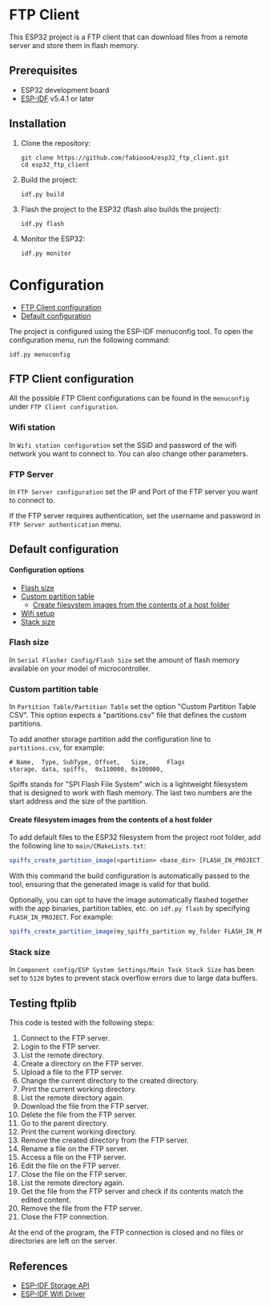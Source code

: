 # FTP Client

This ESP32 project is a FTP client that can download files from a remote server
and store them in flash memory.

## Prerequisites

- ESP32 development board
- [ESP-IDF](https://docs.espressif.com/projects/esp-idf/en/v5.4.1/esp32/get-started/index.html#ide) v5.4.1 or later

## Installation

1. Clone the repository:
   ```
   git clone https://github.com/fabiooo4/esp32_ftp_client.git
   cd esp32_ftp_client
   ```
2. Build the project:
   ```
   idf.py build
   ```
3. Flash the project to the ESP32 (flash also builds the project):
   ```
   idf.py flash
   ```
4. Monitor the ESP32:
   ```
   idf.py monitor
   ```

# Configuration

- [FTP Client configuration](#ftp-client-configuration)
- [Default configuration](#default-configuration)

The project is configured using the ESP-IDF menuconfig tool. To open the
configuration menu, run the following command:

```
idf.py menuconfig
```

## FTP Client configuration

All the possible FTP Client configurations can be found in the `menuconfig`
under `FTP Client configuration`.

### Wifi station

In `Wifi station configuration` set the SSID and password of the wifi network
you want to connect to. You can also change other parameters.

### FTP Server

In `FTP Server configuration` set the IP and Port of the FTP server
you want to connect to.

If the FTP server requires authentication, set the username and password
in `FTP Server authentication` menu.

## Default configuration

#### Configuration options

- [Flash size](#set-the-correct-flash-size)
- [Custom partition table](#custom-partition-table)
  - [Create filesystem images from the contents of a host folder](#create-filesystem-images-from-the-contents-of-a-host-folder)
- [Wifi setup](#wifi-setup)
- [Stack size](#stack-size)

### Flash size

In `Serial Flasher Config/Flash Size` set the amount of flash memory available
on your model of microcontroller.

### Custom partition table

In `Partition Table/Partition Table` set the option "Custom Partition Table CSV".
This option expects a "partitions.csv" file that defines the custom partitions.

To add another storage partition add the configuration line to `partitions.csv`,
for example:

```csv
# Name,  Type, SubType, Offset,   Size,     Flags
storage, data, spiffs,  0x110000, 0x100000,
```

Spiffs stands for "SPI Flash File System" wich is a lightweight filesystem
that is designed to work with flash memory. The last two numbers are the
start address and the size of the partition.

#### Create filesystem images from the contents of a host folder

To add default files to the ESP32 filesystem from the project root folder, add
the following line to `main/CMakeLists.txt`:

```cmake
spiffs_create_partition_image(<partition> <base_dir> [FLASH_IN_PROJECT] [DEPENDS dep dep dep...])
```

With this command the build configuration is automatically passed to the tool,
ensuring that the generated image is valid for that build.

Optionally, you can opt to have the image automatically flashed together with
the app binaries, partition tables, etc. on `idf.py flash` by specifying
`FLASH_IN_PROJECT`. For example:

```cmake
spiffs_create_partition_image(my_spiffs_partition my_folder FLASH_IN_PROJECT)
```

### Stack size
In `Component config/ESP System Settings/Main Task Stack Size` has been set to 
`5120` bytes to prevent stack overflow errors due to large data buffers.

## Testing ftplib
This code is tested with the following steps:
1. Connect to the FTP server.
2. Login to the FTP server.
3. List the remote directory.
4. Create a directory on the FTP server.
5. Upload a file to the FTP server.
6. Change the current directory to the created directory.
7. Print the current working directory.
8. List the remote directory again.
9. Download the file from the FTP server.
10. Delete the file from the FTP server.
11. Go to the parent directory.
12. Print the current working directory.
13. Remove the created directory from the FTP server.
14. Rename a file on the FTP server.
15. Access a file on the FTP server.
16. Edit the file on the FTP server.
17. Close the file on the FTP server.
18. List the remote directory again.
19. Get the file from the FTP server and check if its contents match the edited content.
20. Remove the file from the FTP server.
21. Close the FTP connection.

At the end of the program, the FTP connection is closed and no files or directories are left on the server.

## References

- [ESP-IDF Storage API](https://docs.espressif.com/projects/esp-idf/en/stable/esp32/api-reference/storage/spiffs.html#)
- [ESP-IDF Wifi Driver](https://docs.espressif.com/projects/esp-idf/en/stable/esp32/api-guides/wifi.html#wi-fi-driver)
